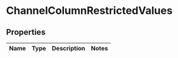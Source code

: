 
# ChannelColumnRestrictedValues

## Properties
Name | Type | Description | Notes
------------ | ------------- | ------------- | -------------



